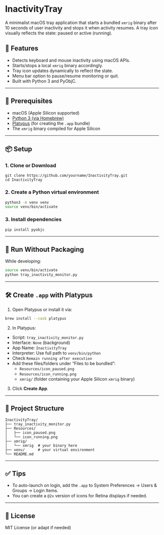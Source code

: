 # InactivityTray

A minimalist macOS tray application that starts a bundled `xmrig` binary after 10 seconds of user inactivity and stops it when activity resumes. A tray icon visually reflects the state: paused or active (running).

## 🔧 Features

- Detects keyboard and mouse inactivity using macOS APIs.
- Starts/stops a local `xmrig` binary accordingly.
- Tray icon updates dynamically to reflect the state.
- Menu bar option to pause/resume monitoring or quit.
- Built with Python 3 and PyObjC.

---

## 🧱 Prerequisites

- macOS (Apple Silicon supported)
- [Python 3 (via Homebrew)](https://brew.sh/)
- [Platypus](https://sveinbjorn.org/platypus) (for creating the `.app` bundle)
- The `xmrig` binary compiled for Apple Silicon

---

## 📦 Setup

### 1. Clone or Download

```
git clone https://github.com/yourname/InactivityTray.git
cd InactivityTray
```

### 2. Create a Python virtual environment

```bash
python3 -m venv venv
source venv/bin/activate
```

### 3. Install dependencies

```bash
pip install pyobjc
```

---

## 🚀 Run Without Packaging

While developing:

```bash
source venv/bin/activate
python tray_inactivity_monitor.py
```

---

## 🛠 Create `.app` with Platypus

1. Open Platypus or install it via:

```bash
brew install --cask platypus
```

2. In Platypus:

- Script: `tray_inactivity_monitor.py`
- Interface: `None` (background)
- App Name: `InactivityTray`
- Interpreter: Use full path to `venv/bin/python`
- Check `Remain running after execution`
- Add these files/folders under “Files to be bundled”:
  - `Resources/icon_paused.png`
  - `Resources/icon_running.png`
  - `xmrig/` (folder containing your Apple Silicon `xmrig` binary)

3. Click **Create App**.

---

## 📁 Project Structure

```
InactivityTray/
├── tray_inactivity_monitor.py
├── Resources/
│   ├── icon_paused.png
│   └── icon_running.png
├── xmrig/
│   └── xmrig  # your binary here
├── venv/      # your virtual environment
└── README.md
```

---

## ✅ Tips

- To auto-launch on login, add the `.app` to System Preferences → Users & Groups → Login Items.
- You can create a `@2x` version of icons for Retina displays if needed.

---

## 🧼 License

MIT License (or adapt if needed)